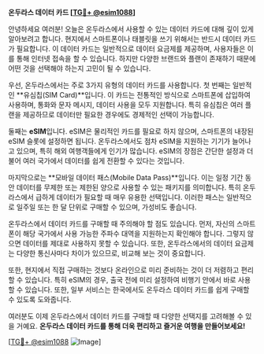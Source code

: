**온두라스 데이터 카드 [[TG💪+ @esim1088](https://t.me/s/esim1088)]**

안녕하세요 여러분! 오늘은 온두라스에서 사용할 수 있는 데이터 카드에 대해 깊이 있게 알아보려고 합니다. 현지에서 스마트폰이나 태블릿을 쓰기 위해서는 반드시 데이터 카드가 필요합니다. 이 데이터 카드는 일반적으로 데이터 요금제를 제공하며, 사용자들은 이를 통해 인터넷 접속을 할 수 있습니다. 하지만 다양한 브랜드와 플랜이 존재하기 때문에 어떤 것을 선택해야 하는지 고민이 될 수 있습니다.

우선, 온두라스에서는 주로 3가지 유형의 데이터 카드를 사용합니다. 첫 번째는 일반적인 **유심칩(SIM Card)**입니다. 이 카드는 전통적인 방식으로 스마트폰에 삽입하여 사용하며, 통화와 문자 메시지, 데이터 사용을 모두 지원합니다. 특히 유심칩은 여러 플랜을 제공하므로 데이터만 필요한 경우에도 경제적인 선택이 가능합니다.

둘째는 **eSIM**입니다. eSIM은 물리적인 카드를 필요로 하지 않으며, 스마트폰의 내장된 eSIM 슬롯에 설정하면 됩니다. 온두라스에서도 점차 eSIM을 지원하는 기기가 늘어나고 있으며, 특히 해외 여행객들에게 인기가 많습니다. eSIM의 장점은 간단한 설정과 더불어 여러 국가에서 데이터를 쉽게 전환할 수 있다는 것입니다.

마지막으로는 **모바일 데이터 패스(Mobile Data Pass)**입니다. 이는 일정 기간 동안 데이터를 무제한 또는 제한된 양으로 사용할 수 있는 패키지를 의미합니다. 특히 온두라스에서 급하게 데이터가 필요할 때 매우 유용한 선택입니다. 이러한 패스는 일반적으로 일주일 또는 한 달 단위로 구매할 수 있으며, 가성비도 좋습니다.

온두라스에서 데이터 카드를 구매할 때 주의해야 할 점도 있습니다. 먼저, 자신의 스마트폰이 해당 국가에서 사용 가능한 주파수 대역을 지원하는지 확인해야 합니다. 그렇지 않으면 데이터를 제대로 사용하지 못할 수 있습니다. 또한, 온두라스에서의 데이터 요금제는 다양한 통신사마다 차이가 있으므로, 비교해 보는 것이 중요합니다.

또한, 현지에서 직접 구매하는 것보다 온라인으로 미리 준비하는 것이 더 저렴하고 편리할 수 있습니다. 특히 eSIM의 경우, 출국 전에 미리 설정하여 비행기 안에서 바로 사용할 수 있습니다. 또한, 일부 서비스는 한국에서도 온두라스 데이터 카드를 쉽게 구매할 수 있도록 도와줍니다.

여러분도 이제 온두라스에서 데이터 카드를 구매할 때 다양한 선택지를 고려해볼 수 있을 거예요. **온두라스 데이터 카드를 통해 더욱 편리하고 즐거운 여행을 만들어보세요!** 

[[TG💪+ @esim1088](https://t.me/s/esim1088) ![Image](https://i.postimg.cc/Y0z9fWf4/image.png)]
